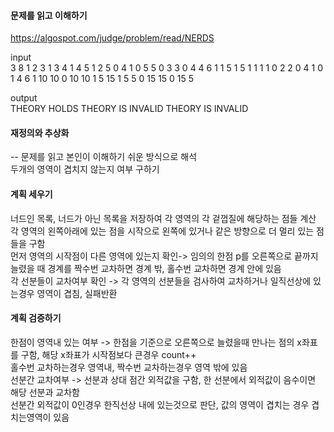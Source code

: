 #### 문제를 읽고 이해하기
https://algospot.com/judge/problem/read/NERDS

input</br>
3
8
1 2 3 
1 3 4
1 4 5
1 2 5
0 4 1
0 5 5
0 3 3
0 4 4
6
1 1 5
1 5 1
1 1 1
0 2 2
0 4 1
0 1 4
6
1 10 10
0 10 10
1 5 15
1 5 5
0 15 15
0 15 5


output</br>
THEORY HOLDS
THEORY IS INVALID
THEORY IS INVALID


#### 재정의와 추상화<br>
-- 문제를 읽고 본인이 이해하기 쉬운 방식으로 해석<br>
두개의 영역이 겹치지 않는지 여부 구하기

#### 계획 세우기<br>
너드인 목록, 너드가 아닌 목록을 저장하여 각 영역의 각 겉껍질에 해당하는 점들 계산<br>
각 영역의 왼쪽아래에 있는 점을 시작으로 왼쪽에 있거나 같은 방향으로 더 멀리 있는 점들을 구함<br>
먼저 영역의 시작점이 다른 영역에 있는지 확인-> 임의의 한점 p를 오른쪽으로 끝까지 늘렸을 때 경계를 짝수번 교차하면 경계 밖, 홀수번 교차하면 경계 안에 있음<br>
각 선분들이 교차여부 확인 -> 각 영역의 선분들을 검사하여 교차하거나 일직선상에 있는경우 영역이 겹침, 실패반환<br> 

#### 계획 검증하기
한점이 영역내 있는 여부 -> 한점을 기준으로 오른쪽으로 늘렸을때 만나는 점의 x좌표를 구함, 해당 x좌표가 시작점보다 큰경우 count++<br>
홀수번 교차하는경우 영역내, 짝수번 교차하는경우 영역 밖에 있음<br>
선분간 교차여부 -> 선분과 상대 점간 외적값을 구함, 한 선분에서 외적값이 음수이면 해당 선분과 교차함<br>
선분간 외적값이 0인경우 한직선상 내에 있는것으로 판단, 값의 영역이 겹치는 경우 겹치는영역이 있음<br>
